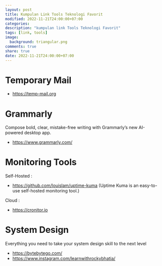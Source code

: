 ```yaml
---
layout: post
title: Kumpulan Link Tools Teknologi Favorit
modified: 2022-11-21T24:00:00+07:00
categories:
description: "kumpulan link Tools Teknologi Favorit"
tags: [link, tools]
image:
  background: triangular.png
comments: true
share: true
date: 2022-11-21T24:00:00+07:00
---
```


# Temporary Mail
- https://temp-mail.org

# Grammarly
Compose bold, clear, mistake-free writing with Grammarly’s new AI-powered desktop app.

- https://www.grammarly.com/

# Monitoring Tools
Self-Hosted :

- https://github.com/louislam/uptime-kuma (Uptime Kuma is an easy-to-use self-hosted monitoring tool.)

Cloud : 
- https://cronitor.io

# System Design
Everything you need to take your system
design skill to the next level

- https://bytebytego.com/
- https://www.instagram.com/learnwithrockybhatia/